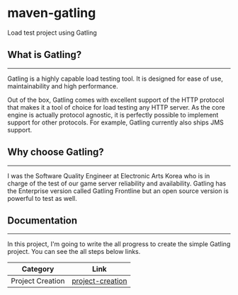 # maven-gatling
Load test project using Gatling


## What is Gatling?

---

Gatling is a highly capable load testing tool. It is designed for ease of use, maintainability and high performance.

Out of the box, Gatling comes with excellent support of the HTTP protocol that makes it a tool of choice for load 
testing any HTTP server. As the core engine is actually protocol agnostic, it is perfectly possible to implement support for other protocols. For example, Gatling currently also ships JMS support.


## Why choose Gatling?

---

I was the Software Quality Engineer at Electronic Arts Korea who is in charge of the test of our game server reliability
and availability. Gatling has the Enterprise version called Gatling Frontline but an open source version is powerful to 
test as well.  


## Documentation

---

In this project, I'm going to write the all progress to create the simple Gatling project. You can see the all steps 
below links.


| Category         |                         Link                    |
|------------------|-------------------------------------------------|
| Project Creation | [project-creation](./readme/project-creation.md)|

